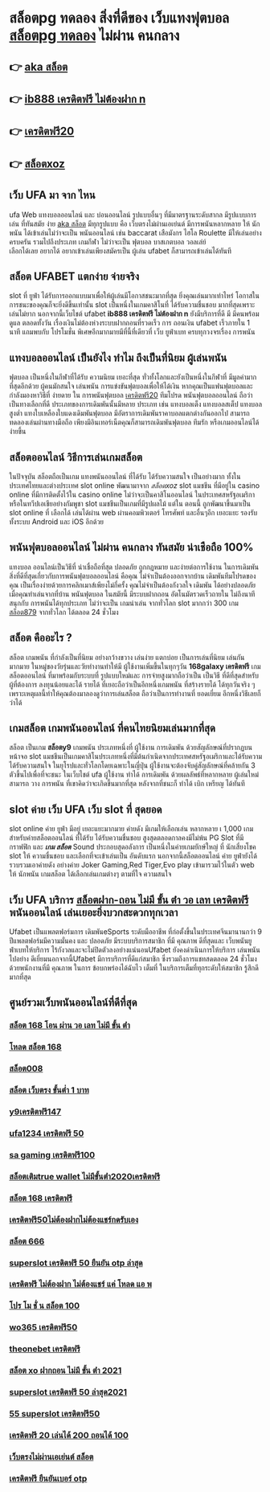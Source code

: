 # สล็อตpg ทดลอง  สิ่งที่ดีของ เว็บแทงฟุตบอล [สล็อตpg ทดลอง](https://mabet.net/) ไม่ผ่าน คนกลาง 

## 👉 [aka สล็อต](https://mabet.net/)
## 👉 [ib888 เครดิตฟรี ไม่ต้องฝาก n](https://mabet.net/register/)
## 👉 [เครดิตฟรี20](https://bio.link/tisawago)
## 👉 [สล็อตxoz](https://mabet.net/credit-free-50/)

## เว็บ UFA มา จาก ไหน

 ufa Web  แทงบอลออนไลน์   และ    บ่อนออนไลน์  รูปแบบอื่นๆ   ที่มีมาตรฐานระดับสากล มีรูปแบบการเล่น   ที่ทันสมัย    ง่าย [aka สล็อต](https://mabet.net/register/)    มีทุกรูปแบบ คือ  เว็บตรงไม่ผ่านเอเย่นต์    มีการพนันหลากหลาย   ให้ นักพนัน  ได้เข้าเล่นไม่ว่าจะเป็น  พนันออนไลน์   เช่น  baccarat เสือมังกร  ไฮโล  Roulette   มีให้เล่นอย่างครบครัน   รวมไปถึงประเภท เกมกีฬา ไม่ว่าจะเป็น ฟุตบอล   บาสเกตบอล    วอลเล่ย์  
  เลือกได้เลย    อยากได้   อยากเข้าเล่นเพียงสมัครเป็น ผู้เล่น  ufabet  ก็สามารถเข้าเล่นได้ทันที


## สล็อต  UFABET แตกง่าย จ่ายจริง

 slot ที่  ยูฟ่า  ได้รับการออกแบบมาเพื่อให้ผู้เล่นมีโอกาสชนะมากที่สุด ยิ่งคุณเล่นมากเท่าไหร่ โอกาสในการชนะของคุณก็จะยิ่งดีขึ้นเท่านั้น  slot เป็นหนึ่งในเกมคาสิโนที่ ได้รับความชื่นชอบ มากที่สุดเพราะ เล่นไม่ยาก  นอกจากนี้เว็บไชต์  ufabet **ib888 เครดิตฟรี ไม่ต้องฝาก n**  ยังมีบริการที่ดี มี มีคนพร้อมดูแล ตลอดทั้งวัน   เรื่องเงินไม่ต้องห่วงระบบฝากถอนที่รวดเร็ว    การ ถอนเงิน ufabet เร็วภายใน 1 นาที แถมพบกับ โปรโมชั่น  พิเศษอีกมากมายมีที่นี้ที่เดียวที่ เว็บ ยูฟ่าเบท   ครบทุกวงจรเรื่อง การพนัน 


##  แทงบอลออนไลน์   เป็นยังไง  ทำไม ถึงเป็นที่นิยม  ผู้เล่นพนัน 

ฟุตบอล  เป็นหนึ่งในกีฬาที่ได้รับ ความนิยม เยอะที่สุด ทั่วทั้งโลกและยังเป็นหนึ่งในกีฬาที่ มีมูลค่ามากที่สุดอีกด้วย ผู้คนมักสนใจ เล่นพนัน  การแข่งขันฟุตบอลเพื่อให้ได้เงิน หากคุณเป็นแฟนฟุตบอลและกำลังมองหาวิธีที่ ง่ายดาย ใน การพนันฟุตบอล  [เครดิตฟรี20](https://mabet.net/credit-free-50/) ทีมโปรด พนันฟุตบอลออนไลน์  ถือว่าเป็นทางเลือกที่ดี ประเภทของการเดิมพันนั้นมีหลาย ประเภท เช่น แทงบอลเต็ง แทงบอลสเต็ป แทงบอลสูงต่ำ แทงใบเหลืองใบแดงเดิมพันฟุตบอล มีอัตราการเดิมพันราคาบอลแตกต่างกันออกไป สามารถทดลองเล่นผ่านทางมือถือ เพียงมีอินเทอร์เน็ตคุณก็สามารถเดิมพันฟุตบอล  ทีมรัก หรือเกมออนไลน์ได้ง่ายขึ้น


## สล็อตออนไลน์ วิธีการเล่นเกมสล็อต

ในปัจจุบัน  สล็อตถือเป็นเกม แทงพนันออนไลน์ ที่ได้รับ  ได้รับความสนใจ เป็นอย่างมาก ทั้งในประเทศไทยและต่างประเทศ slot online พัฒนามาจาก  *สล็อตxoz* slot  แมชชีน ที่มีอยู่ใน casino online   ที่มีการติดตั้งไว้ใน casino online   ไม่ว่าจะเป็นคาสิโนออนไลน์   ในประเทศสหรัฐอเมริกา หรือในทวีปเอเชียอย่างกัมพูชา  slot  แมชชีนเป็นเกมที่มีรูปผลไม้ แต่ใน ตอนนี้  ถูกพัฒนาขึ้นมาเป็น  slot online  ที่ เลือกได้ เล่นได้ผ่าน  web  ผ่านคอมพิวเตอร์ โทรศัพท์  และอื่นๆอีก เยอะแยะ รองรับทั้งระบบ Android และ iOS อีกด้วย

##  พนันฟุตบอลออนไลน์ ไม่ผ่าน คนกลาง ทันสมัย น่าเชือถือ 100%

แทงบอล ออนไลน์เป็นวิธีที่ น่าเชื่อถือที่สุด ปลอดภัย ถูกกฎหมาย และง่ายต่อการใช้งาน ในการเดิมพัน สิ่งที่ดีที่สุดเกี่ยวกับการพนันฟุตบอลออนไลน์ คือคุณ ไม่จำเป็นต้องออกจากบ้าน เดิมพันทีมโปรดของคุณ เป็นเรื่องง่ายด้วยการคลิกเมาส์เพียงไม่กี่ครั้ง คุณไม่จำเป็นต้องกังวลใจ เดิมพัน ได้อย่างปลอดภัย เมื่อคุณทำเล่นจากที่บ้าน พนันฟุตบอล ในสมัยนี้  มีระบบฝากถอน อัตโนมัตรวดเร็วถายใน ไม่ถึงนาที สนุกกับ การพนันได้ทุกประเภท ไม่ว่าจะเป็น  เกมน่าเล่น จากทั่วโลก slot มากกว่า 300 เกม [สล็อต879](https://mabet.net/20-free-100/) จากทั่วโลก ได้ตลอด 24 ชั่วโมง


##  สล็อต คืออะไร ?

สล็อต  เกมพนัน ที่กำลังเป็นที่นิยม อย่างกว้างขวาง  เล่นง่าย  แตกบ่อย  เป็นการเล่นที่นิยม เล่นกันมากมาย ในหมู่ของวัยรุ่นและวัยทำงานทำให้มี ผู้ใช้งานเพิ่มขึ้นในทุกๆวัน **168galaxy เครดิตฟรี** เกมสล็อตออนไลน์ ที่มาพร้อมกับระบบที่ รูปแบบใหม่และ การจ่ายสูงมากถือว่าเป็น เป็นวิธี ที่ดีที่สุดสำหรับผู้ที่ต้องการ ลงทุนน้อยและได้ รายได้ ที่เยอะถือว่าเป็นอีกหนึ่งเกมพนัน ที่สร้างรายได้ ได้ทุกวันจริง ๆ เพราะเหตุผลนี้ทำให้คุณต้องมาลองดูว่าการเล่นสล็อต ถือว่าเป็นการทำงานที่ ยอดเยี่ยม อีกหนึ่งวิธีเลยก็ว่าได้


##  เกมสล็อต เกมพนันออนไลน์ ที่คนไทยนิยมเล่นมากที่สุด

สล็อต เป็นเกม **สล็อตy9** เกมพนัน ประเภทหนึ่งที่ ผู้ใช้งาน การเดิมพัน ด้วยสัญลักษณ์ที่ปรากฏบนหน้าจอ  slot แมชชีนเป็นเกมคาสิโนประเภทหนึ่งที่มีต้นกำเนิดจากประเทศสหรัฐอเมริกาและได้รับความ  ได้รับความสนใจ ในยุโรปและทั่วโลกโดยเฉพาะในญี่ปุ่น  ผู้ใช้งานจะต้องจับคู่สัญลักษณ์ที่คล้ายกัน 3 ตัวขึ้นไปเพื่อที่จะชนะ ในเว็บไชต์  ufa  ผู้ใช้งาน ทำได้  การเดิมพัน ด้วยผลลัพธ์ที่หลากหลาย  ผู้เล่นใหม่ สามารถ วาง  การพนัน ที่เขาคิดว่าจะเกิดขึ้นมากที่สุด หลังจากที่ชนะก็ ทำได้  เบิก เหรียญ ได้ทันที


##   slot  ค่าย  เว็บ UFA  เว็บ  slot ที่ สุดยอด

 slot online  ค่าย  ยูฟ่า มีอยู่ เยอะแยะมากมาย  ค่ายดัง มีเกมให้เลือกเล่น หลากหลาย เ 1,000 เกม สำหรับค่ายสล็อตออนไลน์ ที่ได้รับ ได้รับความชื่นชอบ สูงสุดตลอดกาลคงมีไม่พ้น PG Slot ที่มีกราฟฟิก และ ***เกม สล็อต*** Sound ประกอบสุดอลังการ เป็นหนึ่งในค่ายเกมยักษ์ใหญ่ ที่ นักเสี่ยงโชค  slot ให้ ความชื่นชอบ และเลือกที่จะเข้าเล่นเป็น อันดับแรก  นอกจากนี้สล็อตออนไลน์ ค่าย ยูฟ่ายังได้รวบรวมเอาค่ายดัง อย่างค่าย Joker Gaming,Red Tiger,Evo play เข้ามารวมไว้ในตัว web  ให้ นักพนัน  เกมสล็อต ได้เลือกเล่นเกมต่างๆ ตามที่ใจ ความสนใจ  

## เว็บ UFA บริการ [สล็อตฝาก-ถอน ไม่มี ขั้น ต่ํา วอ เลท เครดิตฟรี](https://mabet.net/register/) พนันออนไลน์ เล่นเยอะยิ่งบวกสะดวกทุกเวลา

Ufabet เป็นแพลตฟอร์มการ เดิมพันeSports ระดับมืออาชีพ ที่ก่อตั้งขึ้นในประเทศจีนมานานกว่า 9 ปีแพลตฟอร์มมีความมั่นคง และ ปลอดภัย  มีระบบบริการสมาชิก ที่มี คุณภาพ  ดีที่สุดและ เว็บพนันยูฟ่าเบทให้บริการ ไร้กังวลและจะไม่ปิดตัวลงอย่างแน่นอนUfabet ยังคงดำเนินการให้บริการ เล่นพนันไปอย่าง ดีเยี่ยมนอกจากนี้Ufabet  มีการบริการที่ดีแก่สมาชิก ซึ่งรวมถึงการแชทสดตลอด 24 ชั่วโมง ด้วยพนักงานที่มี  คุณภาพ ในการ ข้อบกพร่องได้ฉับไว  เต็มที่ ในบริการเต็มที่ทุกระดับให้สมาชิก  รู้สึกดีมากที่สุด 

## ศูนย์รวมเว็บพนันออนไลน์ที่ดีที่สุด

### [สล็อต 168 โอน ผ่าน วอ เลท ไม่มี ขั้น ต่ํา](https://atom.io/themes/สมัครฟรีเครดิต%20เครดิตฟรี%20ไม่มี%20เงื่อนไข%20ล่าสุด%20วันนี้%20008%20สล็อต%20PG%2020รับ100%20เว็บตรง100%)
### [โหลด สล็อต 168](https://atom.io/themes/สมัครฟรีเครดิต%20askmebet%20เครดิตฟรี%20008%20สล็อต%20PG%2020รับ100%20เว็บตรง100%)
### [สล็อต008](https://atom.io/themes/สมัครฟรีเครดิต%20wow%20slot%20666เครดิตฟรี%20008%20สล็อต%20PG%2020รับ100%20เว็บตรง100%)
### [สล็อต เว็บตรง ขั้นต่ำ 1 บาท](https://atom.io/themes/สมัครฟรีเครดิต%20super%20slot777%20เครดิตฟรี50%20008%20สล็อต%20PG%2020รับ100%20เว็บตรง100%)
### [y9เครดิตฟรี147](https://atom.io/themes/สมัครฟรีเครดิต%20wwpok9%20เครดิตฟรี%20008%20สล็อต%20PG%2020รับ100%20เว็บตรง100%)
### [ufa1234 เครดิตฟรี 50](https://atom.io/themes/สมัครฟรีเครดิต%20sa888%20เครดิตฟรี%20008%20สล็อต%20PG%2020รับ100%20เว็บตรง100%)
### [sa gaming เครดิตฟรี100](https://atom.io/themes/สมัครฟรีเครดิต%20สล็อต%20เครดิตฟรี%20100%20ไม่ต้องแชร์%202020%20ได้จริง%20008%20สล็อต%20PG%2020รับ100%20เว็บตรง100%)
### [สล็อตเติมtrue wallet ไม่มีขั้นต่ํา2020เครดิตฟรี](https://atom.io/themes/สมัครฟรีเครดิต%20ufa24hเครดิตฟรี%20008%20สล็อต%20PG%2020รับ100%20เว็บตรง100%)
### [สล็อต 168 เครดิตฟรี](https://atom.io/themes/สมัครฟรีเครดิต%20สล็อต%20ยืนยัน%20otp%20รับเครดิตฟรี%20ไม่ต้องฝากเงิน%20ไม่ต้องแชร์%20008%20สล็อต%20PG%2020รับ100%20เว็บตรง100%)
### [เครดิตฟรี50ไม่ต้องฝากไม่ต้องแชร์กดรับเอง](https://atom.io/themes/สมัครฟรีเครดิต%20pg%20สล็อต%20ทดลองเล่น%20008%20สล็อต%20PG%2020รับ100%20เว็บตรง100%)
### [สล็อต 666](https://atom.io/themes/สมัครฟรีเครดิต%20เว็บสล็อต%20เครดิตฟรี%20100%20ไม่ต้องแชร์%20008%20สล็อต%20PG%2020รับ100%20เว็บตรง100%)
### [superslot เครดิตฟรี 50 ยืนยัน otp ล่าสุด](https://atom.io/themes/สมัครฟรีเครดิต%20เครดิตฟรี%20ไม่ต้องฝาก%20ไม่ต้องแชร์%20แค่สมัครใหม่ล่าสุด%20008%20สล็อต%20PG%2020รับ100%20เว็บตรง100%)
### [เครดิตฟรี ไม่ต้องฝาก ไม่ต้องแชร์ แค่ โหลด แอ พ](https://atom.io/themes/สมัครฟรีเครดิต%20superslot%20เครดิตฟรี%202021%20008%20สล็อต%20PG%2020รับ100%20เว็บตรง100%)
### [โปร โม ชั่ น สล็อต 100](https://atom.io/themes/สมัครฟรีเครดิต%20สล็อต%20xo%20ฝาก%20ถอน%20ไม่มี%20ขั้น%20ต่ํา%202021%20008%20สล็อต%20PG%2020รับ100%20เว็บตรง100%)
### [wo365 เครดิตฟรี50](https://atom.io/themes/สมัครฟรีเครดิต%20สล็อต%20ufa168%20008%20สล็อต%20PG%2020รับ100%20เว็บตรง100%)
### [theonebet เครดิตฟรี](https://atom.io/themes/สมัครฟรีเครดิต%20เว็บตรง%20เครดิตฟรี%202021%20008%20สล็อต%20PG%2020รับ100%20เว็บตรง100%)
### [สล็อต xo ฝากถอน ไม่มี ขั้น ต่ํา 2021](https://atom.io/themes/สมัครฟรีเครดิต%20u31.com%20เครดิตฟรี58%20008%20สล็อต%20PG%2020รับ100%20เว็บตรง100%)
### [superslot เครดิตฟรี 50 ล่าสุด2021](https://atom.io/themes/สมัครฟรีเครดิต%20betflik%20เครดิตฟรี%2030%20008%20สล็อต%20PG%2020รับ100%20เว็บตรง100%)
### [55 superslot เครดิตฟรี50](https://atom.io/themes/สมัครฟรีเครดิต%20mm88bet%20สล็อต%20008%20สล็อต%20PG%2020รับ100%20เว็บตรง100%)
### [เครดิตฟรี 20 เล่นได้ 200 ถอนได้ 100](https://atom.io/themes/สมัครฟรีเครดิต%20เว็บ%20สล็อต%20168%20008%20สล็อต%20PG%2020รับ100%20เว็บตรง100%)
### [เว็บตรงไม่ผ่านเอเย่นต์ สล็อต](https://atom.io/themes/สมัครฟรีเครดิต%20สล็อต%206666%20008%20สล็อต%20PG%2020รับ100%20เว็บตรง100%)
### [เครดิตฟรี ยืนยันเบอร์ otp](https://atom.io/themes/สมัครฟรีเครดิต%20สล็อตpgใหม่ล่าสุด%20008%20สล็อต%20PG%2020รับ100%20เว็บตรง100%)
